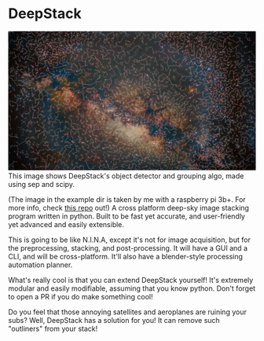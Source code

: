 # DeepStack

![Example Extracted Image](./example_images/result-trimarked.jpg)
This image shows DeepStack's object detector and grouping algo, made using sep and scipy.

(The image in the example dir is taken by me with a raspberry pi 3b+. For more info, check [this repo](https://github.com/n3rdium/AstroPi) out!)
A cross platform deep-sky image stacking program written in python. Built to be fast yet accurate, and user-friendly yet advanced and easily extensible.

This is going to be like N.I.N.A, except it's not for image acquisition, but for the preprocessing, stacking, and post-processing.
It will have a GUI and a CLI, and will be cross-platform.
It'll also have a blender-style processing automation planner.

What's really cool is that you can extend DeepStack yourself! It's extremely modular and easily modifiable, assuming that you know python.
Don't forget to open a PR if you do make something cool!

Do you feel that those annoying satellites and aeroplanes are ruining your subs? Well, DeepStack has a solution for you! It can remove such "outliners" from your stack!
